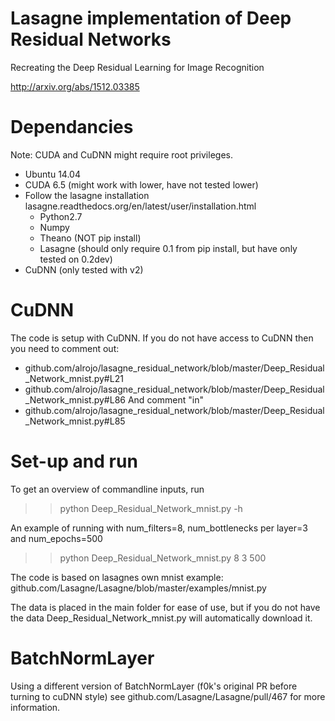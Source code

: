 # Lasagne implementation of Deep Residual Networks

Recreating the Deep Residual Learning for Image Recognition

http://arxiv.org/abs/1512.03385

# Dependancies
Note: CUDA and CuDNN might require root privileges.
- Ubuntu 14.04
- CUDA 6.5 (might work with lower, have not tested lower)
- Follow the lasagne installation lasagne.readthedocs.org/en/latest/user/installation.html
  - Python2.7
  - Numpy
  - Theano (NOT pip install)
  - Lasagne (should only require 0.1 from pip install, but have only tested on 0.2dev)
- CuDNN (only tested with v2)
# CuDNN
The code is setup with CuDNN. If you do not have access to CuDNN then you need to comment out:
* github.com/alrojo/lasagne_residual_network/blob/master/Deep_Residual_Network_mnist.py#L21
* github.com/alrojo/lasagne_residual_network/blob/master/Deep_Residual_Network_mnist.py#L86
And comment "in"
* github.com/alrojo/lasagne_residual_network/blob/master/Deep_Residual_Network_mnist.py#L85
# Set-up and run
To get an overview of commandline inputs, run

>>python Deep_Residual_Network_mnist.py -h

An example of running with num_filters=8, num_bottlenecks per layer=3 and num_epochs=500

>>python Deep_Residual_Network_mnist.py 8 3 500

The code is based on lasagnes own mnist example: github.com/Lasagne/Lasagne/blob/master/examples/mnist.py

The data is placed in the main folder for ease of use, but if you do not have the data Deep_Residual_Network_mnist.py will automatically download it.
# BatchNormLayer
Using a different version of BatchNormLayer (f0k's original PR before turning to cuDNN style) see  github.com/Lasagne/Lasagne/pull/467 for more information.
